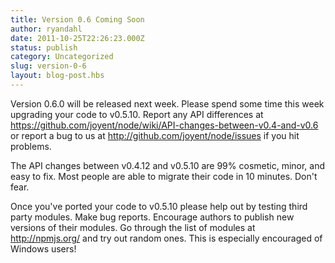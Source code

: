 ```yaml
---
title: Version 0.6 Coming Soon
author: ryandahl
date: 2011-10-25T22:26:23.000Z
status: publish
category: Uncategorized
slug: version-0-6
layout: blog-post.hbs
---
```


Version 0.6.0 will be released next week. Please spend some time this
week upgrading your code to v0.5.10. Report any API differences at <a
href="https://github.com/joyent/node/wiki/API-changes-between-v0.4-and-v0.6">https://github.com/joyent/node/wiki/API-changes-between-v0.4-and-v0.6</a>
or report a bug to us at <a
href="http://github.com/joyent/node/issues">http://github.com/joyent/node/issues</a>
if you hit problems.

The API changes between v0.4.12 and v0.5.10 are 99% cosmetic, minor,
and easy to fix. Most people are able to migrate their code in 10
minutes. Don't fear.

Once you've ported your code to v0.5.10 please help out by testing
third party modules. Make bug reports. Encourage authors to publish
new versions of their modules. Go through the list of modules at <a
href="http://npmjs.org/">http://npmjs.org/</a> and try out random
ones. This is especially encouraged of Windows users!
